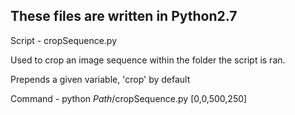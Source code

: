 **These files are written in Python2.7**
--------------------

Script - cropSequence.py

Used to crop an image sequence within the folder the script is ran.

Prepends a given variable, 'crop' by default

Command - python *Path*/cropSequence.py [0,0,500,250]

